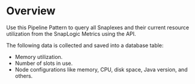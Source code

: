 # Overview

Use this Pipeline Pattern to query all Snaplexes and their current resource utilization from the SnapLogic Metrics using the API.&#x20;

The following data is collected and saved into a database table:&#x20;

* Memory utilization.
* Number of slots in use.
* Node configurations like memory, CPU, disk space, Java version, and others.&#x20;
